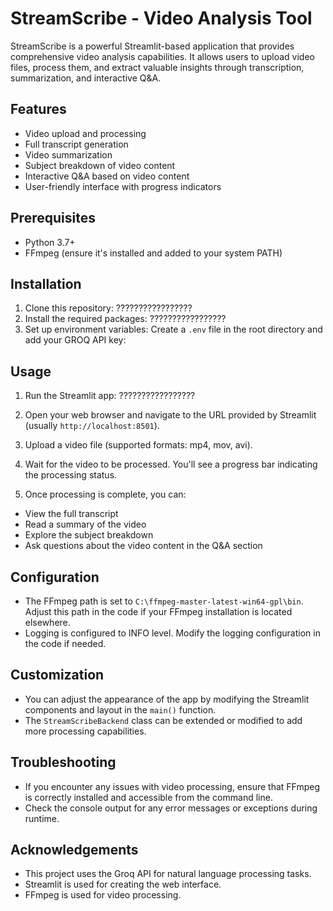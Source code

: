 # StreamScribe - Video Analysis Tool

StreamScribe is a powerful Streamlit-based application that provides comprehensive video analysis capabilities. It allows users to upload video files, process them, and extract valuable insights through transcription, summarization, and interactive Q&A.

## Features

- Video upload and processing
- Full transcript generation
- Video summarization
- Subject breakdown of video content
- Interactive Q&A based on video content
- User-friendly interface with progress indicators

## Prerequisites

- Python 3.7+
- FFmpeg (ensure it's installed and added to your system PATH)

## Installation

1. Clone this repository:
?????????????????
2. Install the required packages:
?????????????????
3. Set up environment variables:
Create a `.env` file in the root directory and add your GROQ API key:

## Usage

1. Run the Streamlit app:
?????????????????
2. Open your web browser and navigate to the URL provided by Streamlit (usually `http://localhost:8501`).

3. Upload a video file (supported formats: mp4, mov, avi).

4. Wait for the video to be processed. You'll see a progress bar indicating the processing status.

5. Once processing is complete, you can:
- View the full transcript
- Read a summary of the video
- Explore the subject breakdown
- Ask questions about the video content in the Q&A section

## Configuration

- The FFmpeg path is set to `C:\ffmpeg-master-latest-win64-gpl\bin`. Adjust this path in the code if your FFmpeg installation is located elsewhere.
- Logging is configured to INFO level. Modify the logging configuration in the code if needed.

## Customization

- You can adjust the appearance of the app by modifying the Streamlit components and layout in the `main()` function.
- The `StreamScribeBackend` class can be extended or modified to add more processing capabilities.

## Troubleshooting

- If you encounter any issues with video processing, ensure that FFmpeg is correctly installed and accessible from the command line.
- Check the console output for any error messages or exceptions during runtime.


## Acknowledgements

- This project uses the Groq API for natural language processing tasks.
- Streamlit is used for creating the web interface.
- FFmpeg is used for video processing.


